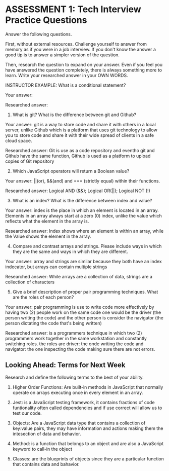 # ASSESSMENT 1: Tech Interview Practice Questions

Answer the following questions.

First, without external resources. Challenge yourself to answer from memory as if you were in a job interview. If you don't know the answer a good tip is to answer a simpler version of the question.

Then, research the question to expand on your answer. Even if you feel you have answered the question completely, there is always something more to learn. Write your researched answer in your OWN WORDS.

INSTRUCTOR EXAMPLE: What is a conditional statement?

Your answer:

Researched answer: 

1. What is git? What is the difference between git and Github?

Your answer: git is a way to store code and share it with others in a local server, unlike Github which is a platform that uses git technology to allow you to store code and share it with their wide spread of clients in a safe cloud space. 

Researched answer: Git is use as a code repository and eventho git and Github have the same function, Github is used as a platform to upload copies of Git repository


2. Which JavaScript operators will return a Boolean value?

Your answer: ||(or), &&(and) and  === (strictly equal) within their functions.


Researched answer: Logical AND (&&); Logical OR(||); Logical NOT (!)

3. What is an index? What is the difference between index and value?

Your answer: index is the place in which an element is located in an array. Elements in an array always start at a zero (0) index, unlike the value which reflects what the element in the array is. 

Researched answer: Index shows where an element is within an array, while the Value shows the element in the array.

4. Compare and contrast arrays and strings. Please include ways in which they are the same and ways in which they are different.

Your answer: array and strings are similar because they both have an index indecator, but arrays can contain multiple strings

Researched answer: While arrays are a collection of data, strings are a collection of characters

5. Give a brief description of proper pair programming techniques. What are the roles of each person?

Your answer: pair programming is use to write code more effectively by having two (2) people work on the same code one would be the driver (the person writing the code) and the other person is consider the navigator (the person dictating the code that's being written) 

Researched answer: is a programmers technique in which two (2) programmers work together in the same workstation and constantly switching roles. the roles are driver: the onde writing the code and navigator: the one inspecting the code making sure there are not errors.

## Looking Ahead: Terms for Next Week

Research and define the following terms to the best of your ability.

1. Higher Order Functions: Are built-in methods in JavaScript that normally operate on arrays executing once in every element in an array.

2. Jest: is a JavaScript testing framework, it contains fractions of code funtionality often called dependencies and if use correct will allow us to test our code.

3. Objects: Are a JavaScript data type that contains a collection of key:value pairs, they may have information and actions making them the intesection of data and behavior.

4. Method: is a function that belongs to an object and are also a JavaScript keyword to call-in the object

5. Classes: are the blueprints of objects since they are a particular function that contains data and bahavior.

